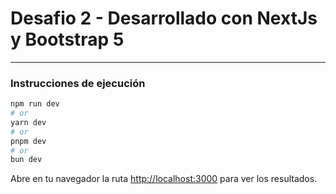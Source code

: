 # Desafio 2 - Desarrollado con NextJs y Bootstrap 5

---

### Instrucciones de ejecución

```bash
npm run dev
# or
yarn dev
# or
pnpm dev
# or
bun dev
```

Abre en tu navegador la ruta [http://localhost:3000](http://localhost:3000) para ver los resultados.
